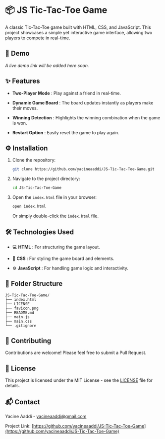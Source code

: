 # 📦 JS Tic-Tac-Toe Game

A classic Tic-Tac-Toe game built with HTML, CSS, and JavaScript. This project showcases a simple yet interactive game interface, allowing two players to compete in real-time.

## 🔗 Demo

_A live demo link will be added here soon._

## ✨ Features

- **Two-Player Mode** : Play against a friend in real-time.

- **Dynamic Game Board** : The board updates instantly as players make their moves.

- **Winning Detection** : Highlights the winning combination when the game is won.

- **Restart Option** : Easily reset the game to play again.

## ⚙️ Installation

1. Clone the repository:

   ```bash
   git clone https://github.com/yacineaaddi/JS-Tic-Tac-Toe-Game.git
   ```

2. Navigate to the project directory:

   ```bash
   cd JS-Tic-Tac-Toe-Game
   ```

3. Open the `index.html` file in your browser:

   ```bash
   open index.html
   ```

   Or simply double-click the `index.html` file.

## 🛠️ Technologies Used

- 💻 **HTML** : For structuring the game layout.

- 🎨 **CSS** : For styling the game board and elements.

- ⚙️ **JavaScript** : For handling game logic and interactivity.

## 📁 Folder Structure

```
JS-Tic-Tac-Toe-Game/
├── index.html
├── LICENSE
├── favicon.png
├── README.md
├── main.js
├── main.css
└── .gitignore
```

## 🤝 Contributing

Contributions are welcome! Please feel free to submit a Pull Request.

## 📄 License

This project is licensed under the MIT License - see the [LICENSE](LICENSE) file for details.

## 📬 Contact

Yacine Aaddi - [yacineaaddi@gmail.com](mailto:yacineaaddi@gmail.com)

Project Link: [https://github.com/yacineaaddi/JS-Tic-Tac-Toe-Game](https://github.com/yacineaaddi/JS-Tic-Tac-Toe-Game)

